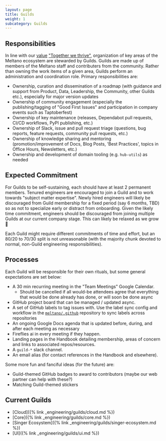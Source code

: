 ```yaml
---
layout: page
title: Guilds
weight: 1
subcategory: Guilds
---
```


## Responsibilities

In line with our <a href="/company/values">value</a> <a href="/company/values#together-we-thrive">"Together we thrive"</a>, organization of key areas of the Meltano ecosystem are stewarded by Guilds.
Guilds are made up of members of the Meltano staff and contributers from the community.
Rather than owning the work items of a given area, Guilds perform an administration and coordination role.
Primary responsibilities are:

- Ownership, curation and dissemination of a roadmap (with guidance and support from Product, Data, Leadership, the Community, other Guilds etc.), especially for major version updates
- Ownership of community engagement (especially the publishing/tagging of "Good First Issues" and participation in company events such as Taptoberfest)
- Ownership of key maintenance (releases, Dependabot pull requests, CI/CD workflows, PyPI publishing, etc.)
- Ownership of Slack, issue and pull request triage (questions, bug reports, feature requests, community pull requests, etc.)
- Ownership of knowledge sharing and mentoring (promotion/improvement of Docs, Blog Posts, 'Best Practices', topics in Office Hours, Newsletters, etc.)
- Ownership and development of domain tooling (e.g. `hub-utils`) as needed

## Expected Commitment

For Guilds to be self-sustaining, each should have at least 2 permanent members.
Tenured engineers are encouraged to join a Guild and to work towards "subject matter expertise".
Newly hired engineers will likely be discouraged from Guild membership for a fixed period (say 6 months, TBD) so as not to specialize early or distract from onboarding.
Given the likely time commitment, engineers should be discouraged from joining multiple Guilds at our current company stage.
This can likely be relaxed as we grow 🚀

Each Guild might require different commitments of time and effort, but an 80/20 to 70/30 split is not unreasonable (with the majority chunk devoted to normal, non-Guild engineering responsibilities).

## Processes

Each Guild will be responsible for their own rituals, but some general expectations are set below:

- A 30 min recurring meeting in the "Team Meetings" Google Calendar.
  - Should be cancelled if all would-be attendees agree that everything that would be done already has done, or will soon be done async
- GitHub project board that can be managed / updated async.
- A set of GitHub labels to tag issues with. Use the label sync config and workflow in the [`meltano/.github`](https://github.com/meltano/.github) repository to sync labels across repositories
- An ongoing Google Docs agenda that is updated before, during, and after each meeting as necessary
- Fireflies ai in every meeting if they happen.
- Landing pages in the Handbook detailing membership, areas of concern and links to associated repos/resources.
- A `guild-*` slack channel.
- An email alias (for contact references in the Handbook and elsewhere).

Some more fun and fanciful ideas (for the future) are:

- Guild-themed GitHub badges to award to contributors (maybe our web partner can help with these?)
- Matching Guild-themed stickers

## Current Guilds

- [Cloud]({% link _engineering/guilds/cloud.md %})
- [Core]({% link _engineering/guilds/core.md %})
- [Singer Ecosystem]({% link _engineering/guilds/singer-ecosystem.md %})
- [UI]({% link _engineering/guilds/ui.md %})
